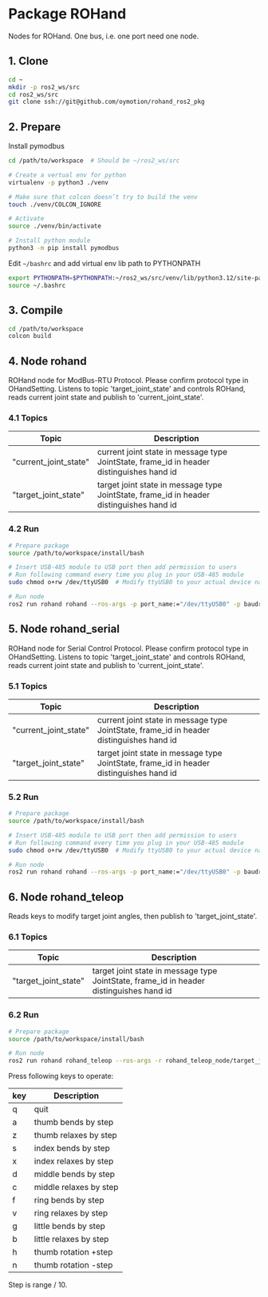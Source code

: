 # Package ROHand

Nodes for ROHand. One bus, i.e. one port need one node.

## 1. Clone

```BASH
cd ~
mkdir -p ros2_ws/src
cd ros2_ws/src
git clone ssh://git@github.com/oymotion/rohand_ros2_pkg
```

## 2. Prepare

Install pymodbus

```BASH
cd /path/to/workspace  # Should be ~/ros2_ws/src

# Create a vertual env for python
virtualenv -p python3 ./venv

# Make sure that colcon doesn’t try to build the venv
touch ./venv/COLCON_IGNORE

# Activate
source ./venv/bin/activate

# Install python module
python3 -m pip install pymodbus
```

Edit `~/bashrc` and add virtual env lib path to PYTHONPATH

```BASH
export PYTHONPATH=$PYTHONPATH:~/ros2_ws/src/venv/lib/python3.12/site-packages  # Modify python3.12 to your actual versioni
source ~/.bashrc
```

## 3. Compile

```BASH
cd /path/to/workspace
colcon build
```

## 4. Node rohand

ROHand node for ModBus-RTU Protocol. Please confirm protocol type in OHandSetting.
Listens to topic 'target_joint_state' and controls ROHand, reads current joint state and publish to 'current_joint_state'.

### 4.1 Topics

| Topic                 | Description                                                                              |
| --------------------- | ---------------------------------------------------------------------------------------- |
| "current_joint_state" | current joint state in message type JointState, frame_id in header distinguishes hand id |
| "target_joint_state"  | target joint state in message type JointState, frame_id in header distinguishes hand id  |

### 4.2 Run

```BASH
# Prepare package
source /path/to/workspace/install/bash

# Insert USB-485 module to USB port then add permission to users
# Run following command every time you plug in your USB-485 module
sudo chmod o+rw /dev/ttyUSB0  # Modify ttyUSB0 to your actual device name

# Run node
ros2 run rohand rohand --ros-args -p port_name:="/dev/ttyUSB0" -p baudrate:=115200 -p hand_ids:=[2,3]  # Modify parameters according to your real case
```

## 5. Node rohand_serial

ROHand node for Serial Control Protocol. Please confirm protocol type in OHandSetting.
Listens to topic 'target_joint_state' and controls ROHand, reads current joint state and publish to 'current_joint_state'.

### 5.1 Topics

| Topic                 | Description                                                                              |
| --------------------- | ---------------------------------------------------------------------------------------- |
| "current_joint_state" | current joint state in message type JointState, frame_id in header distinguishes hand id |
| "target_joint_state"  | target joint state in message type JointState, frame_id in header distinguishes hand id  |

### 5.2 Run

```BASH
# Prepare package
source /path/to/workspace/install/bash

# Insert USB-485 module to USB port then add permission to users
# Run following command every time you plug in your USB-485 module
sudo chmod o+rw /dev/ttyUSB0  # Modify ttyUSB0 to your actual device name

# Run node
ros2 run rohand rohand --ros-args -p port_name:="/dev/ttyUSB0" -p baudrate:=115200 -p hand_ids:=[2,3]  # Modify parameters according to your real case
```

## 6. Node rohand_teleop

Reads keys to modify target joint angles, then publish to 'target_joint_state'.

### 6.1 Topics

| Topic                | Description                                                                             |
| -------------------- | --------------------------------------------------------------------------------------- |
| "target_joint_state" | target joint state in message type JointState, frame_id in header distinguishes hand id |

### 6.2 Run

```BASH
# Prepare package
source /path/to/workspace/install/bash

# Run node
ros2 run rohand rohand_teleop --ros-args -r rohand_teleop_node/target_joint_states:=/rohand_node/target_joint_states -p hand_id:=2  # Modify parameters according to your real case
```

Press following keys to operate:

| key | Description            |
| --- | ---------------------- |
| q   | quit                   |
| a   | thumb bends by step    |
| z   | thumb relaxes by step  |
| s   | index bends by step    |
| x   | index relaxes by step  |
| d   | middle bends by step   |
| c   | middle relaxes by step |
| f   | ring bends by step     |
| v   | ring relaxes by step   |
| g   | little bends by step   |
| b   | little relaxes by step |
| h   | thumb rotation +step   |
| n   | thumb rotation -step   |

Step is range / 10.
